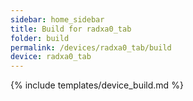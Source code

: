 ```yaml
---
sidebar: home_sidebar
title: Build for radxa0_tab
folder: build
permalink: /devices/radxa0_tab/build
device: radxa0_tab
---
```

{% include templates/device_build.md %}
